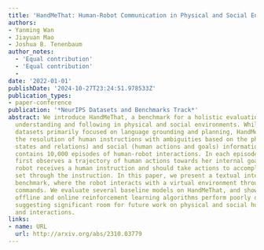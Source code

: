 ```yaml
---
title: 'HandMeThat: Human-Robot Communication in Physical and Social Environments'
authors:
- Yanming Wan
- Jiayuan Mao
- Joshua B. Tenenbaum
author_notes:
  - 'Equal contribution'
  - 'Equal contribution'
  - 
date: '2022-01-01'
publishDate: '2024-10-27T23:24:51.978533Z'
publication_types:
- paper-conference
publication: '*NeurIPS Datasets and Benchmarks Track*'
abstract: We introduce HandMeThat, a benchmark for a holistic evaluation of instruction
  understanding and following in physical and social environments. While previous
  datasets primarily focused on language grounding and planning, HandMeThat considers
  the resolution of human instructions with ambiguities based on the physical (object
  states and relations) and social (human actions and goals) information. HandMeThat
  contains 10,000 episodes of human-robot interactions. In each episode, the robot
  first observes a trajectory of human actions towards her internal goal. Next, the
  robot receives a human instruction and should take actions to accomplish the subgoal
  set through the instruction. In this paper, we present a textual interface for our
  benchmark, where the robot interacts with a virtual environment through textual
  commands. We evaluate several baseline models on HandMeThat, and show that both
  offline and online reinforcement learning algorithms perform poorly on HandMeThat,
  suggesting significant room for future work on physical and social human-robot communications
  and interactions.
links:
- name: URL
  url: http://arxiv.org/abs/2310.03779
---
```


